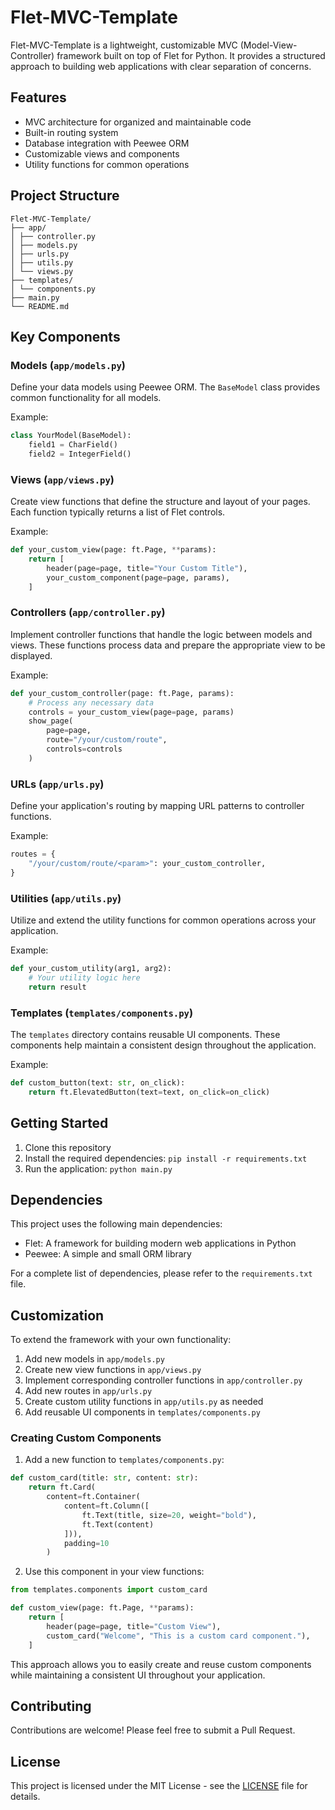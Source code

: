 # Flet-MVC-Template

Flet-MVC-Template is a lightweight, customizable MVC (Model-View-Controller) framework built on top of Flet for Python. It provides a structured approach to building web applications with clear separation of concerns.

## Features

- MVC architecture for organized and maintainable code
- Built-in routing system
- Database integration with Peewee ORM
- Customizable views and components
- Utility functions for common operations

## Project Structure
```
Flet-MVC-Template/
├── app/
│ ├── controller.py
│ ├── models.py
│ ├── urls.py
│ ├── utils.py
│ └── views.py
├── templates/
│ └── components.py
├── main.py
└── README.md
```

## Key Components

### Models (`app/models.py`)

Define your data models using Peewee ORM. The `BaseModel` class provides common functionality for all models.

Example:

```python
class YourModel(BaseModel):
    field1 = CharField()
    field2 = IntegerField()
```

### Views (`app/views.py`)

Create view functions that define the structure and layout of your pages. Each function typically returns a list of Flet controls.

Example:

```python
def your_custom_view(page: ft.Page, **params):
    return [
        header(page=page, title="Your Custom Title"),
        your_custom_component(page=page, params),
    ]
```

### Controllers (`app/controller.py`)

Implement controller functions that handle the logic between models and views. These functions process data and prepare the appropriate view to be displayed.

Example:

```python
def your_custom_controller(page: ft.Page, params):
    # Process any necessary data
    controls = your_custom_view(page=page, params)
    show_page(
        page=page,
        route="/your/custom/route",
        controls=controls
    )
```

### URLs (`app/urls.py`)

Define your application's routing by mapping URL patterns to controller functions.

Example:

```python
routes = {
    "/your/custom/route/<param>": your_custom_controller,
}
```

### Utilities (`app/utils.py`)

Utilize and extend the utility functions for common operations across your application.

Example:

```python
def your_custom_utility(arg1, arg2):
    # Your utility logic here
    return result
```

### Templates (`templates/components.py`)

The `templates` directory contains reusable UI components. These components help maintain a consistent design throughout the application.

Example:

```python
def custom_button(text: str, on_click):
    return ft.ElevatedButton(text=text, on_click=on_click)
```

## Getting Started

1. Clone this repository
2. Install the required dependencies: `pip install -r requirements.txt`
3. Run the application: `python main.py`

## Dependencies

This project uses the following main dependencies:

- Flet: A framework for building modern web applications in Python
- Peewee: A simple and small ORM library

For a complete list of dependencies, please refer to the `requirements.txt` file.

## Customization

To extend the framework with your own functionality:

1. Add new models in `app/models.py`
2. Create new view functions in `app/views.py`
3. Implement corresponding controller functions in `app/controller.py`
4. Add new routes in `app/urls.py`
5. Create custom utility functions in `app/utils.py` as needed
6. Add reusable UI components in `templates/components.py`

### Creating Custom Components

1. Add a new function to `templates/components.py`:

```python
def custom_card(title: str, content: str):
    return ft.Card(
        content=ft.Container(
            content=ft.Column([
                ft.Text(title, size=20, weight="bold"),
                ft.Text(content)
            ])),
            padding=10
        )
```

2. Use this component in your view functions:

```python
from templates.components import custom_card

def custom_view(page: ft.Page, **params):
    return [
        header(page=page, title="Custom View"),
        custom_card("Welcome", "This is a custom card component."),
    ]
```

This approach allows you to easily create and reuse custom components while maintaining a consistent UI throughout your application.

## Contributing

Contributions are welcome! Please feel free to submit a Pull Request.

## License

This project is licensed under the MIT License - see the [LICENSE](LICENSE) file for details.